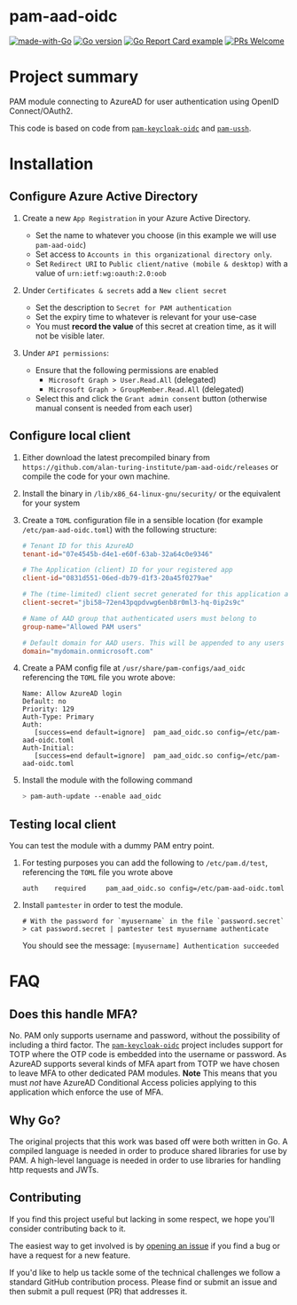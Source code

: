 # pam-aad-oidc
[![made-with-Go](https://img.shields.io/badge/Made%20with-Go-1f425f.svg)](https://go.dev/)
[![Go version](https://img.shields.io/github/go-mod/go-version/alan-turing-institute/pam-aad-oidc.svg)](https://github.com/alan-turing-institute/pam-aad-oidc)
[![Go Report Card example](https://goreportcard.com/badge/github.com/alan-turing-institute/pam-aad-oidc)](https://goreportcard.com/report/github.com/alan-turing-institute/pam-aad-oidc)
[![PRs Welcome](https://img.shields.io/badge/PRs-welcome-brightgreen.svg)](http://makeapullrequest.com)

# Project summary

PAM module connecting to AzureAD for user authentication using OpenID Connect/OAuth2.

This code is based on code from [`pam-keycloak-oidc`](https://github.com/zhaow-de/pam-keycloak-oidc) and [`pam-ussh`](https://github.com/uber/pam-ussh).

# Installation

## Configure Azure Active Directory

1. Create a new `App Registration` in your Azure Active Directory.

   - Set the name to whatever you choose (in this example we will use `pam-aad-oidc`)
   - Set access to `Accounts in this organizational directory only`.
   - Set `Redirect URI` to `Public client/native (mobile & desktop)` with a value of `urn:ietf:wg:oauth:2.0:oob`

2. Under `Certificates & secrets` add a `New client secret`

   - Set the description to `Secret for PAM authentication`
   - Set the expiry time to whatever is relevant for your use-case
   - You must **record the value** of this secret at creation time, as it will not be visible later.

3. Under `API permissions`:
   - Ensure that the following permissions are enabled
      - `Microsoft Graph > User.Read.All` (delegated)
      - `Microsoft Graph > GroupMember.Read.All` (delegated)
   - Select this and click the `Grant admin consent` button (otherwise manual consent is needed from each user)

## Configure local client

1. Either download the latest precompiled binary from `https://github.com/alan-turing-institute/pam-aad-oidc/releases` or compile the code for your own machine.

2. Install the binary in `/lib/x86_64-linux-gnu/security/` or the equivalent for your system

3. Create a `TOML` configuration file in a sensible location (for example `/etc/pam-aad-oidc.toml`) with the following structure:

   ```toml
   # Tenant ID for this AzureAD
   tenant-id="07e4545b-d4e1-e60f-63ab-32a64c0e9346"

   # The Application (client) ID for your registered app
   client-id="0831d551-06ed-db79-d1f3-20a45f0279ae"

   # The (time-limited) client secret generated for this application above
   client-secret="jbi58~72en43pqpdvwg6enb8r0ml3-hq-0ip2s9c"

   # Name of AAD group that authenticated users must belong to
   group-name="Allowed PAM users"

   # Default domain for AAD users. This will be appended to any users not in `username@domain` format.
   domain="mydomain.onmicrosoft.com"
   ```

4. Create a PAM config file at `/usr/share/pam-configs/aad_oidc` referencing the `TOML` file you wrote above:
   ```none
   Name: Allow AzureAD login
   Default: no
   Priority: 129
   Auth-Type: Primary
   Auth:
      [success=end default=ignore]	pam_aad_oidc.so config=/etc/pam-aad-oidc.toml
   Auth-Initial:
      [success=end default=ignore]	pam_aad_oidc.so config=/etc/pam-aad-oidc.toml
   ```

4. Install the module with the following command

   ```bash
   > pam-auth-update --enable aad_oidc
   ```

## Testing local client
You can test the module with a dummy PAM entry point.

1. For testing purposes you can add the following to `/etc/pam.d/test`, referencing the `TOML` file you wrote above

   ```none
   auth    required     pam_aad_oidc.so config=/etc/pam-aad-oidc.toml
   ```

2. Install `pamtester` in order to test the module.

   ```shell
   # With the password for `myusername` in the file `password.secret`
   > cat password.secret | pamtester test myusername authenticate
   ```

   You should see the message: `[myusername] Authentication succeeded`

# FAQ

## Does this handle MFA?

No. PAM only supports username and password, without the possibility of including a third factor.
The [`pam-keycloak-oidc`](https://github.com/zhaow-de/pam-keycloak-oidc) project includes support for TOTP where the OTP code is embedded into the username or password.
As AzureAD supports several kinds of MFA apart from TOTP we have chosen to leave MFA to other dedicated PAM modules.
**Note** This means that you must _not_ have AzureAD Conditional Access policies applying to this application which enforce the use of MFA.

## Why Go?

The original projects that this work was based off were both written in Go.
A compiled language is needed in order to produce shared libraries for use by PAM.
A high-level language is needed in order to use libraries for handling http requests and JWTs.

## Contributing

If you find this project useful but lacking in some respect, we hope you'll consider contributing back to it.

The easiest way to get involved is by [opening an issue](https://github.com/alan-turing-institute/pam-aad-oidc/issues/new) if you find a bug or have a request for a new feature.

If you'd like to help us tackle some of the technical challenges we follow a standard GitHub contribution process.
Please find or submit an issue and then submit a pull request (PR) that addresses it.
